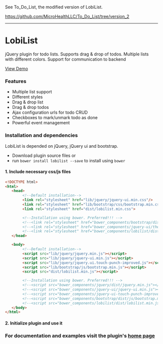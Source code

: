 See To_Do_List, the modified version of LobiList.

https://github.com/MicroHealthLLC/To_Do_List/tree/version_2

------------------------------------------------------------------------------------

# LobiList
jQuery plugin for todo lists. Supports drag & drop of todos. Multiple lists with different colors. Support for communication to backend

[View Demo](http://lobianijs.com/site/lobilist)

### Features

- Multiple list support
- Different styles
- Drag & drop list
- Drag & drop todos
- Ajax configuration urls for todo CRUD
- Checkboxes to mark/unmark todo as done
- Powerful event management

### Installation and dependencies

LobiList is depended on jQuery, jQuery ui and bootstrap.

- Download plugin source files or
- run `bower install lobilist --save` to install using `bower`

#### 1. Include necessary css/js files

```html
<!DOCTYPE html>
<html>
   <head>
        <!--Default installation-->
        <link rel="stylesheet" href="lib/jquery/jquery-ui.min.css"/>
        <link rel="stylesheet" href="lib/bootstrap/css/bootstrap.min.css"/>
        <link rel="stylesheet" href="dist/lobilist.min.css">

        <!--Installation using bower. Preferred!!! -->
        <!--<link rel="stylesheet" href="bower_components/bootstrap/dist/css/bootstrap.min.css"/>-->
        <!--<link rel="stylesheet" href="bower_components/jquery-ui/themes/ui-lightness/jquery-ui.min.css"/>-->
        <!--<link rel="stylesheet" href="bower_components/lobilist/dist/lobilist.min.css"/>-->
   </head>

   <body>
        <!--Default installation-->
        <script src="lib/jquery/jquery.min.js"></script>
        <script src="lib/jquery/jquery-ui.min.js"></script>
        <script src="lib/jquery/jquery.ui.touch-punch-improved.js"></script>
        <script src="lib/bootstrap/js/bootstrap.min.js"></script>
        <script src="dist/lobilist.min.js"></script>

        <!--Installation using bower. Preferred!!! -->
        <!--<script src="bower_components/jquery/dist/jquery.min.js"></script>-->
        <!--<script src="bower_components/jquery-ui/jquery-ui.min.js"></script>-->
        <!--<script src="bower_components/jquery-ui-touch-punch-improved/jquery.ui.touch-punch-improved.js"></script>-->
        <!--<script src="bower_components/bootstrap/dist/js/bootstrap.min.js"></script>-->
        <!--<script src="bower_components/lobilist/dist/lobilist.min.js"></script>-->
   </body>
</html>
```

#### 2. Initialize plugin and use it

### For documentation and examples visit the plugin's [home page](http://lobianijs.com/site/lobilist)

